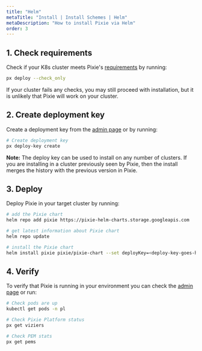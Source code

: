 ```yaml
---
title: "Helm"
metaTitle: "Install | Install Schemes | Helm"
metaDescription: "How to install Pixie via Helm"
order: 3
---
```


## 1. Check requirements

Check if your K8s cluster meets Pixie's [requirements](/installing-pixie/requirements) by running:

```bash
px deploy --check_only
```

If your cluster fails any checks, you may still proceed with installation, but it is unlikely that Pixie will work on your cluster. 

## 2. Create deployment key
Create a deployment key from the [admin page](https://work.withpixie.ai/admin) or by running:

``` bash
# Create deployment key
px deploy-key create
```
**Note:** The deploy key can be used to install on any number of clusters. If you are installing in a cluster previously seen by Pixie, then the install merges the history with the previous version in Pixie.

## 3. Deploy

Deploy Pixie in your target cluster by running:

``` bash
# add the Pixie chart
helm repo add pixie https://pixie-helm-charts.storage.googleapis.com

# get latest information about Pixie chart
helm repo update

# install the Pixie chart
helm install pixie pixie/pixie-chart --set deployKey=<deploy-key-goes-here>
```

## 4. Verify

To verify that Pixie is running in your environment you can check the [admin page](https://work.withpixie.ai/admin) or run:

``` bash
# Check pods are up
kubectl get pods -n pl

# Check Pixie Platform status
px get viziers

# Check PEM stats
px get pems
```
